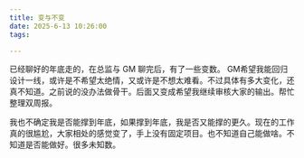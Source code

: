 ```yaml
---
title: 变与不变
date: 2025-6-13 10:26:00
tags: 

---
```

已经聊好的年底走的，在总监与 GM 聊完后，有了一些变数。 GM希望我能回归设计一线，或许是不希望太绝情，又或许是不想太难看。不过具体有多大变化，还真不知道。之前说的没办法做骨干。后面又变成希望我继续审核大家的输出。帮忙整理双周报。

我也不确定我是否能撑到年底，如果撑到年底，我是否又能撑的更久。现在的工作真的很尴尬，大家相处的感觉变了，手上没有固定项目。也不知道自己能做啥。不知道是否能做好。很多未知数。




